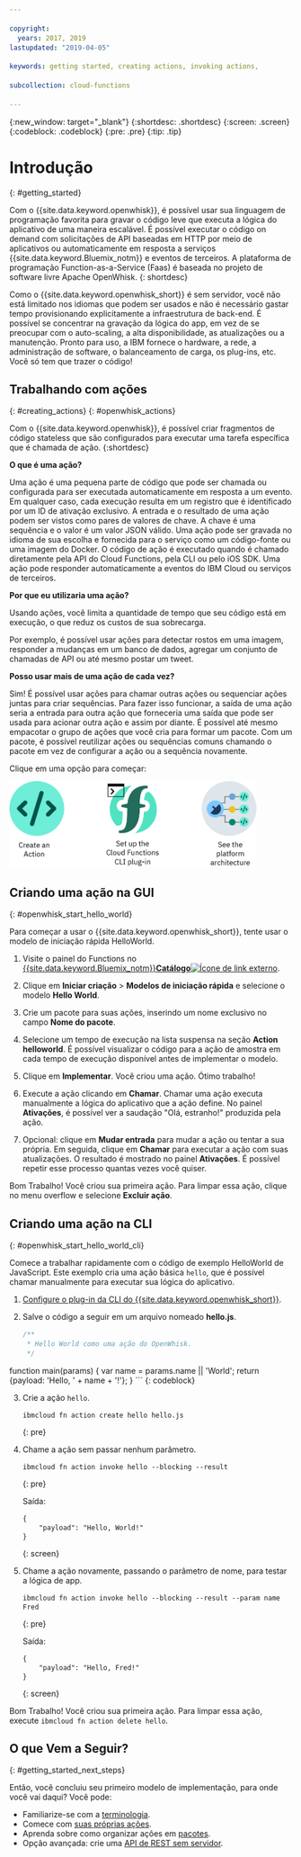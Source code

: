 ```yaml
---

copyright:
  years: 2017, 2019
lastupdated: "2019-04-05"

keywords: getting started, creating actions, invoking actions, 

subcollection: cloud-functions

---
```


{:new_window: target="_blank"}
{:shortdesc: .shortdesc}
{:screen: .screen}
{:codeblock: .codeblock}
{:pre: .pre}
{:tip: .tip}

# Introdução
{: #getting_started}

Com o {{site.data.keyword.openwhisk}}, é possível usar sua linguagem de programação favorita para gravar o código leve que executa a lógica do aplicativo de uma maneira escalável. É possível executar o código on demand com solicitações de API baseadas em HTTP por meio de aplicativos ou automaticamente em resposta a serviços {{site.data.keyword.Bluemix_notm}} e eventos de terceiros. A plataforma de programação Function-as-a-Service (Faas) é baseada no projeto de software livre Apache OpenWhisk.
{: shortdesc}

Como o {{site.data.keyword.openwhisk_short}} é sem servidor, você não está limitado nos idiomas que podem ser usados e não é necessário gastar tempo provisionando explicitamente a infraestrutura de back-end. É possível se concentrar na gravação da lógica do app, em vez de se preocupar com o auto-scaling, a alta disponibilidade, as atualizações ou a manutenção. Pronto para uso, a IBM fornece o hardware, a rede, a administração de software, o balanceamento de carga, os plug-ins, etc. Você só tem que trazer o código!

## Trabalhando com ações
{: #creating_actions}
{: #openwhisk_actions}

Com o {{site.data.keyword.openwhisk}}, é possível criar fragmentos de código stateless que são configurados para executar uma tarefa específica que é chamada de ação.
{:shortdesc}

**O que é uma ação?**

Uma ação é uma pequena parte de código que pode ser chamada ou configurada para ser executada automaticamente em resposta a um evento. Em qualquer caso, cada execução resulta em um registro que é identificado por um ID de ativação exclusivo. A entrada e o resultado de uma ação podem ser vistos como pares de valores de chave. A chave é uma sequência e o valor é um valor JSON válido. Uma ação pode ser gravada no idioma de sua escolha e fornecida para o serviço como um código-fonte ou uma imagem do Docker. O código de ação é executado quando é chamado diretamente pela API do Cloud Functions, pela CLI ou pelo iOS SDK. Uma ação pode responder automaticamente a eventos do IBM Cloud ou serviços de terceiros.

**Por que eu utilizaria uma ação?**

Usando ações, você limita a quantidade de tempo que seu código está em execução, o que reduz os custos de sua sobrecarga.

Por exemplo, é possível usar ações para detectar rostos em uma imagem, responder a mudanças em um banco de dados, agregar um conjunto de chamadas de API ou até mesmo postar um tweet.

**Posso usar mais de uma ação de cada vez?**

Sim! É possível usar ações para chamar outras ações ou sequenciar ações juntas para criar sequências. Para fazer isso funcionar, a saída de uma ação seria a entrada para outra ação que forneceria uma saída que pode ser usada para acionar outra ação e assim por diante. É possível até mesmo empacotar o grupo de ações que você cria para formar um pacote. Com um pacote, é possível reutilizar ações ou sequências comuns chamando o pacote em vez de configurar a ação ou a sequência novamente.

Clique em uma opção para começar:

<img usemap="#home_map" border="0" class="image" id="image_ztx_crb_f1b" src="images/imagemap.png" width="440" alt="Clique em um ícone para começar rapidamente com {{site.data.keyword.openwhisk_short}}." style="width:440px;" />
<map name="home_map" id="home_map">
<area href="#openwhisk_start_hello_world" alt="Criar uma ação" title="Criar uma ação" shape="rect" coords="-7, -8, 108, 211" />
<area href="/docs/openwhisk?topic=cloud-functions-cloudfunctions_cli" alt="Set up the {{site.data.keyword.openwhisk_short}} CLI plug-in" title="Set up the {{site.data.keyword.openwhisk_short}} CLI plug-in" shape="rect" coords="155, -1, 289, 210" />
<area href="/docs/openwhisk?topic=cloud-functions-openwhisk_about" alt="Ver a arquitetura da plataforma" title="Ver a arquitetura da plataforma" shape="rect" coords="326, -10, 448, 218" />
</map>

## Criando uma ação na GUI
{: #openwhisk_start_hello_world}

Para começar a usar o {{site.data.keyword.openwhisk_short}}, tente usar o modelo de iniciação rápida HelloWorld.

1.  Visite o painel do Functions no [{{site.data.keyword.Bluemix_notm}}**Catálogo**![Ícone de link externo](../icons/launch-glyph.svg "Ícone de link externo")](https://cloud.ibm.com/openwhisk).

2. Clique em **Iniciar criação** > **Modelos de iniciação rápida** e selecione o modelo **Hello World**.

3. Crie um pacote para suas ações, inserindo um nome exclusivo no campo **Nome do pacote**.

4. Selecione um tempo de execução na lista suspensa na seção **Action helloworld**. É possível visualizar o código para a ação de amostra em cada tempo de execução disponível antes de implementar o modelo.

5. Clique em **Implementar**. Você criou uma ação. Ótimo trabalho!

6. Execute a ação clicando em **Chamar**. Chamar uma ação executa manualmente a lógica do aplicativo que a ação define. No painel **Ativações**, é possível ver a saudação "Olá, estranho!" produzida pela ação.

7. Opcional: clique em **Mudar entrada** para mudar a ação ou tentar a sua própria. Em seguida, clique em **Chamar** para executar a ação com suas atualizações. O resultado é mostrado no painel **Ativações**. É possível repetir esse processo quantas vezes você quiser.

Bom Trabalho! Você criou sua primeira ação. Para limpar essa ação, clique no menu overflow e selecione **Excluir ação**.

## Criando uma ação na CLI
{: #openwhisk_start_hello_world_cli}

Comece a trabalhar rapidamente com o código de exemplo HelloWorld de JavaScript. Este exemplo cria uma ação básica `hello`, que é possível chamar manualmente para executar sua lógica do aplicativo.

1. [Configure o plug-in da CLI do {{site.data.keyword.openwhisk_short}}](/docs/openwhisk?topic=cloud-functions-cloudfunctions_cli).

2. Salve o código a seguir em um arquivo nomeado **hello.js**.

    ```javascript
    /**
     * Hello World como uma ação do OpenWhisk.
     */
function main(params) {
        var name = params.name || 'World';
    return {payload:  'Hello, ' + name + '!'};
    }
    ```
    {: codeblock}

3. Crie a ação `hello`.

    ```
    ibmcloud fn action create hello hello.js
    ```
    {: pre}

4. Chame a ação sem passar nenhum parâmetro.

    ```
    ibmcloud fn action invoke hello --blocking --result
    ```
    {: pre}  

    Saída:
    ```
    {
        "payload": "Hello, World!"
    }
    ```
    {: screen}

5. Chame a ação novamente, passando o parâmetro de nome, para testar a lógica de app.

    ```
    ibmcloud fn action invoke hello --blocking --result --param name Fred
    ```
    {: pre}  

    Saída:
    ```
    {
        "payload": "Hello, Fred!"
    }
    ```
    {: screen}

Bom Trabalho! Você criou sua primeira ação. Para limpar essa ação, execute `ibmcloud fn action
delete hello`.

## O que Vem a Seguir?
{: #getting_started_next_steps}

Então, você concluiu seu primeiro modelo de implementação, para onde você vai daqui? Você pode:

* Familiarize-se com a [terminologia](/docs/openwhisk?topic=cloud-functions-openwhisk_about#technology).
* Comece com [suas próprias ações](/docs/openwhisk?topic=cloud-functions-openwhisk_actions).
* Aprenda sobre como organizar ações em [pacotes](/docs/openwhisk?topic=cloud-functions-openwhisk_packages).
* Opção avançada: crie uma [API de REST sem servidor](/docs/openwhisk?topic=cloud-functions-openwhisk_apigateway).
